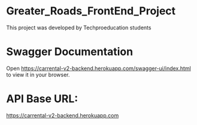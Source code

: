 # Greater_Roads_FrontEnd_Project

This project was developed by Techproeducation students

# Swagger Documentation
Open https://carrental-v2-backend.herokuapp.com/swagger-ui/index.html to view it in your browser.

# API Base URL:
https://carrental-v2-backend.herokuapp.com
